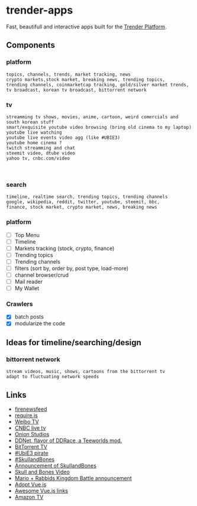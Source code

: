 # trender-apps
Fast, beautifull and interactive apps built for the [Trender Platform](https://github.com/0xae/trender).<br/>


## Components 
### platform 
    topics, channels, trends, market tracking, news
    crypto markets,stock market, breaking news, trending topics, 
    trending channels, coinmarketcap tracking, gold/silver market trends, 
    tv broadcast, korean tv broadcast, bittorrent network

### tv 
    streamming tv shows, movies, anime, cartoon, weird comercials and south korean stuff
    smart/exquisite youtube video browsing (bring old cinema to my laptop)
    youtube live watching
    youtube live events video agg (like #UBIE3)
    youtube home cinema ?
    twitch streamming and chat
    steemit video, dtube video
    yahoo tv, cnbc.com/video
    
### search 
    timeline, realtime search, trending topics, trending channels
    google, wikipedia, reddit, twitter, youtube, steemit, bbc,
    finance, stock market, crypto market, news, breaking news

### platform
- [ ] Top Menu
- [ ] Timeline
- [ ] Markets tracking (stock, crypto, finance)
- [ ] Trending topics
- [ ] Trending channels
- [ ] filters (sort by, order by, post type, load-more)
- [ ] channel browser/crud
- [ ] Mail reader
- [ ] My Wallet

### Crawlers
- [X] batch posts
- [X] modularize the code

## Ideas for timeline/searching/design

### bittorrent network
    stream videos, music, shows, cartoons from the bittorrent tv
    adapt to fluctuating network speeds

## Links
* [firenewsfeed](https://firenewsfeed.com)   
* [require.js](http://requirejs.org/docs/whyamd.html)
* [Weibo TV](http://www.weibo.com/tv)
* [CNBC live tv](http://www.cnbc.com/live-tv/prime)
* [Onion Studios](http://www.onionstudios.com/)
* [DDNet, flavor of DDRace, a Teeworlds mod.](https://github.com/ddnet/ddnet)
* [BitTorrent TV](https://btlive.tv/)
* [#UbiE3 pirate](https://twitter.com/search?q=%23UbiE3%20pirate&src=typd)
* [#SkullandBones](https://twitter.com/hashtag/SkullandBones?src=hash)
* [Announcement of SkullandBones](https://www.polygon.com/e3/2017/6/12/15785604/skull-and-bones-ubisofts-new-multiplayer-pirate-game-announced)
* [Skull and Bones Video](https://www.youtube.com/watch?v=u-YsFiil8yY)
* [Mario + Rabbids Kingdom Battle announcement](https://twitter.com/search?q=%22Rabbids%20Kingdom%20Battle%22&src=tren)
* [Adopt Vue.js](https://vuejs.org/v2/guide/)
* [Awesome Vue.js links](https://github.com/vuejs/awesome-vue)
* [Amazon TV](https://www.amazon.com/b?ie=UTF8&node=2676882011&tag=imdbpr1-20)
